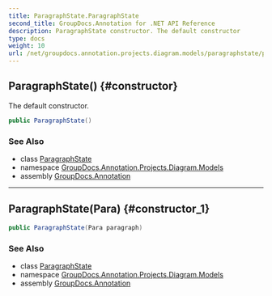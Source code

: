 ```yaml
---
title: ParagraphState.ParagraphState
second_title: GroupDocs.Annotation for .NET API Reference
description: ParagraphState constructor. The default constructor
type: docs
weight: 10
url: /net/groupdocs.annotation.projects.diagram.models/paragraphstate/paragraphstate/
---
```

## ParagraphState() {#constructor}

The default constructor.

```csharp
public ParagraphState()
```

### See Also

* class [ParagraphState](../)
* namespace [GroupDocs.Annotation.Projects.Diagram.Models](../../paragraphstate/)
* assembly [GroupDocs.Annotation](../../../)

---

## ParagraphState(Para) {#constructor_1}

```csharp
public ParagraphState(Para paragraph)
```

### See Also

* class [ParagraphState](../)
* namespace [GroupDocs.Annotation.Projects.Diagram.Models](../../paragraphstate/)
* assembly [GroupDocs.Annotation](../../../)


